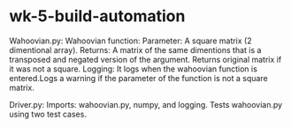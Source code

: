 # wk-5-build-automation

Wahoovian.py: 
Wahoovian function: 	Parameter: A square matrix (2 dimentional array).		Returns: A matrix of the same dimentions that is a transposed and negated version of the argument. Returns original matrix if it was not a square. 
Logging: It logs when the wahoovian function is entered.Logs a warning if the parameter of the function is not a square matrix.

Driver.py:
  Imports: wahoovian.py, numpy, and logging. Tests wahoovian.py using two test cases.
